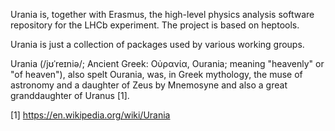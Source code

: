 Urania is, together with Erasmus, the high-level physics analysis software repository for the LHCb experiment. The project is based on heptools.

Urania is just a collection of packages used by various working groups.

Urania (/jʊˈreɪniə/; Ancient Greek: Οὐρανία, Ourania; meaning "heavenly" or "of heaven"), also spelt Ourania, was, in Greek mythology, the muse of astronomy and a daughter of Zeus by Mnemosyne and also a great granddaughter of Uranus [1].

[1] https://en.wikipedia.org/wiki/Urania